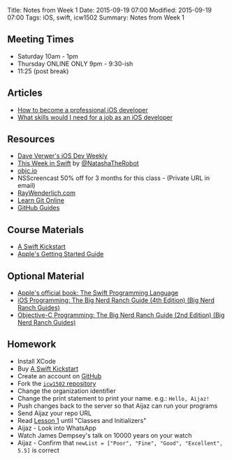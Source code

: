 Title: Notes from Week 1
Date: 2015-09-19 07:00
Modified: 2015-09-19 07:00
Tags: iOS, swift, icw1502
Summary: Notes from Week 1

## Meeting Times

* Saturday 10am - 1pm
* Thursday ONLINE ONLY 9pm - 9:30-ish
* 11:25 (post break)

## Articles

* [How to become a professional iOS developer][1]
* [What skills would I need for a job as an iOS developer][2]

## Resources

* [Dave Verwer's iOS Dev Weekly][3]
* [This Week in Swift][4] by [@NatashaTheRobot][5]
* [objc.io][6]
* NSScreencast 50% off for 3 months for this class - (Private URL in email)
* [RayWenderlich.com][7]
* [Learn Git Online][8]
* [GitHub Guides][gg]

## Course Materials

* [A Swift Kickstart][9]
* [Apple's Getting Started Guide][10]

## Optional Material

* [Apple's official book: The Swift Programming Language][swiftbook]
* [iOS Programming: The Big Nerd Ranch Guide (4th Edition) (Big Nerd Ranch Guides)][bnrios]
* [Objective-C Programming: The Big Nerd Ranch Guide (2nd Edition) (Big Nerd Ranch Guides)][bnrobjc]

## Homework

* Install XCode
* Buy [A Swift Kickstart][9]
* Create an account on [GitHub][11]
* Fork the [`icw1502` repository][repo]
* Change the organization identifier
* Change the print statement to print your name. e.g.: `Hello, Aijaz!`
* Push changes back to the server so that Aijaz can run your programs
* Send Aijaz your repo URL
* Read [Lesson 1][] until "Classes and Initializers"
* Aijaz - Look into WhatsApp
* Watch James Dempsey's talk on 10000 years on your watch
* Aijaz - Confirm that `newList = ["Poor", "Fine", "Good", "Excellent", 5.5]` is correct


[1]: http://roadfiresoftware.com/2014/04/how-to-become-a-professional-ios-developer/
[2]: http://roadfiresoftware.com/2015/01/what-you-need-to-know-to-land-a-job-as-an-ios-developer/
[3]: https://iosdevweekly.com/
[4]: https://swiftnews.curated.co/
[5]: https://twitter.com/@natashaTheRobot
[6]: https://www.objc.io/issues/
[7]: http://raywenderlich.com/
[8]: http://git-scm.com/book/en/v2
[nss]: http://nsscreencast.com/r/_aijaz_
[9]: https://itunes.apple.com/ch/book/a-swift-kickstart/id891801923?isInPurchasedView=true&l=en&mt=11
[10]: https://developer.apple.com/library/prerelease/ios/referencelibrary/GettingStarted/DevelopiOSAppsSwift/index.html
[11]: http://github.com
[gg]: https://guides.github.com/
[swiftbook]: https://itunes.apple.com/us/book/swift-programming-language/id881256329?mt=11
[bnrios]: http://www.amazon.com/iOS-Programming-Ranch-Guide-Guides/dp/0321942051
[bnrobjc]: http://www.amazon.com/Objective-C-Programming-Ranch-Edition-Guides/dp/032194206X
[repo]: https://github.com/aijaz/icw1502
[Lesson 1]: https://developer.apple.com/library/prerelease/ios/referencelibrary/GettingStarted/DevelopiOSAppsSwift/Lesson1.html
